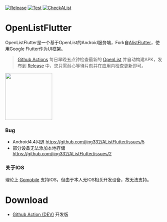 [![Release](https://github.com/Suzu008/OpenListFlutter/actions/workflows/release.yaml/badge.svg)](https://github.com/Suzu008/OpenListFlutter/actions/workflows/release.yaml)
[![Test](https://github.com/Suzu008/OpenListFlutter/actions/workflows/build.yaml/badge.svg)](https://github.com/Suzu008/OpenListFlutter/actions/workflows/build.yaml)
[![CheckAList](https://github.com/Suzu008/OpenListFlutter/actions/workflows/sync_alist.yaml/badge.svg)](https://github.com/Suzu008/OpenListFlutter/actions/workflows/sync_alist.yaml)

# OpenListFlutter

OpenListFlutter是一个基于OpenList的Android服务端，Fork自[AlistFlutter](https://github.com/jing332/AListFlutter)，使用Google Flutter作为UI框架。

> [Github Actions](https://github.com/Suzu008/OpenListFlutter/actions/workflows/sync_alist.yaml)
> 每日早晚五点钟检查最新的 [OpenList](https://github.com/OpenListTeam/OpenList/releases)
> 并自动构建APK，发布到 [Release](https://github.com/Suzu008/OpenListFlutter/releases)
> 中，您只需耐心等待片刻并在应用内检查更新即可。

<img src="./images/alist.jpg" height="150px">

### Bug
- Android4.4闪退 https://github.com/jing332/AListFlutter/issues/5
- 部分设备无法添加本地存储 https://github.com/jing332/AListFlutter/issues/2

### 关于IOS
理论上 [Gomobile](https://pkg.go.dev/golang.org/x/mobile/cmd/gomobile?utm_source=godoc#hdr-Build_a_library_for_Android_and_iOS) 支持IOS，但由于本人无IOS相关开发设备，故无法支持。

# Download

- [Github Action (DEV)](https://github.com/Suzu008/OpenListFlutter/actions/workflows/build.yaml) 开发版

